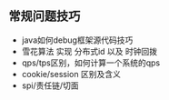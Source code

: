 ## 常规问题技巧

- java如何debug框架源代码技巧
- 雪花算法 实现 分布式id 以及 时钟回拨
- qps/tps区别，如何计算一个系统的qps
- cookie/session 区别及含义
- spi/责任链/切面